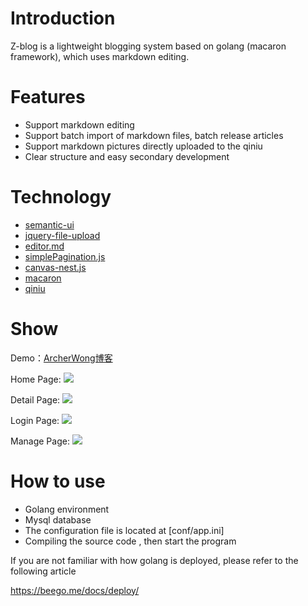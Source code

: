 
# Introduction

Z-blog is a lightweight blogging system based on golang (macaron framework), which uses markdown editing.

# Features

- Support markdown editing
- Support batch import of markdown files, batch release articles
- Support markdown pictures directly uploaded to the qiniu
- Clear structure and easy secondary development

# Technology

- [semantic-ui](https://semantic-ui.com/)
- [jquery-file-upload](https://github.com/blueimp/jQuery-File-Upload)
- [editor.md](https://pandao.github.io/editor.md/)
- [simplePagination.js](http://flaviusmatis.github.io/simplePagination.js/)
- [canvas-nest.js](https://github.com/hustcc/canvas-nest.js)
- [macaron](https://go-macaron.com/)
- [qiniu](https://developer.qiniu.com/kodo/sdk/1238/go)


# Show

Demo：[ArcherWong博客](https://www.archerwong.cn/)


Home Page:
![](http://markdown.archerwong.cn/2019-01-04-21-01-49_1.png)


Detail Page:
![](http://markdown.archerwong.cn/2019-01-04-21-10-07_2.png)

Login Page:
![](http://markdown.archerwong.cn/2019-01-04-21-03-08_3.png)


Manage Page:
![](http://markdown.archerwong.cn/2019-01-04-21-03-27_4.png)

# How to use

- Golang environment
- Mysql database
- The configuration file is located  at [conf/app.ini]
- Compiling the source code , then start the program


If you are not familiar with how golang is deployed, please refer to the following article

https://beego.me/docs/deploy/
